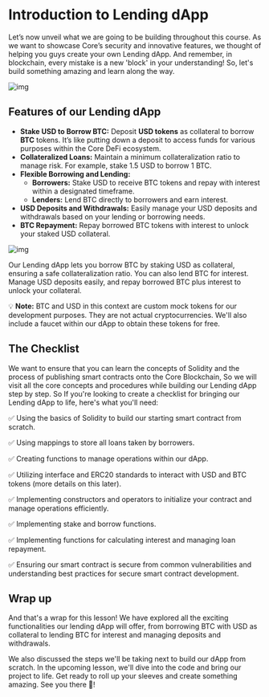 # Introduction to Lending dApp

Let’s now unveil what we are going to be building throughout this course. As we want to showcase Core’s security and innovative features, we thought of helping you guys create your own Lending dApp. And remember, in blockchain, every mistake is a new 'block' in your understanding! So, let's build something amazing and learn along the way.

![img](https://lh7-us.googleusercontent.com/docsz/AD_4nXcvh5D5CG-PFjp8KGc3ceokCeuiXm0SE9fou2ZZgfXeeSXpenScS6BmVbo-IAMN-KCSG9d9_t47mnrF1wVa3S41AhTHgIjLttqGOuYhK6tr9ucw8Rlxt64NFUGNyAymm2lVzFWv0HfM11f_iIVPFIXvIx0m?key=fU7VcNrcfqaSaIs4PMXbMw)

## Features of our Lending dApp

- **Stake USD to Borrow BTC:** Deposit **USD tokens** as collateral to borrow **BTC** tokens. It’s like putting down a deposit to access funds for various purposes within the Core DeFi ecosystem.
- **Collateralized Loans:** Maintain a minimum collateralization ratio to manage risk. For example, stake 1.5 USD to borrow 1 BTC.
- **Flexible Borrowing and Lending:**
    - **Borrowers:** Stake USD to receive BTC tokens and repay with interest within a designated timeframe.
    - **Lenders:** Lend BTC directly to borrowers and earn interest.
- **USD Deposits and Withdrawals:** Easily manage your USD deposits and withdrawals based on your lending or borrowing needs.
- **BTC Repayment:** Repay borrowed BTC tokens with interest to unlock your staked USD collateral.

![img](https://lh7-us.googleusercontent.com/docsz/AD_4nXcoCmwqzo2bKCtPal3G5HwrTyJReTrxY-sZ0KUGdhi3PfBS41hjzaqHFodu-xWFjxwHTMes9kpWTphdbFhfbm19MYrxqsGr8QR6co-8m15PupTw5bIK6fvhWU1FPbsIAhWSBzY9bSVJayoahx0uLY-x8hFn?key=fU7VcNrcfqaSaIs4PMXbMw)

Our Lending dApp lets you borrow BTC by staking USD as collateral, ensuring a safe collateralization ratio. You can also lend BTC for interest. Manage USD deposits easily, and repay borrowed BTC plus interest to unlock your collateral.

💡 **Note:** BTC and USD in this context are custom mock tokens for our development purposes. They are not actual cryptocurrencies. We'll also include a faucet within our dApp to obtain these tokens for free.

## The Checklist

We want to ensure that you can learn the concepts of Solidity and the process of publishing smart contracts onto the Core Blockchain, So we will visit all the core concepts and procedures while building our Lending dApp step by step. So If you're looking to create a checklist for bringing our Lending dApp to life, here's what you'll need:

✅ Using the basics of Solidity to build our starting smart contract from scratch.

✅ Using mappings to store all loans taken by borrowers.

✅ Creating functions to manage operations within our dApp.

✅ Utilizing interface and ERC20 standards to interact with USD and BTC tokens (more details on this later).

✅ Implementing constructors and operators to initialize your contract and manage operations efficiently.

✅ Implementing stake and borrow functions.

✅ Implementing functions for calculating interest and managing loan repayment.

✅ Ensuring our smart contract is secure from common vulnerabilities and understanding best practices for secure smart contract development.

## Wrap up

And that's a wrap for this lesson! We have explored all the exciting functionalities our lending dApp will offer, from borrowing BTC with USD as collateral to lending BTC for interest and managing deposits and withdrawals.

We also discussed the steps we'll be taking next to build our dApp from scratch. In the upcoming lesson, we'll dive into the code and bring our project to life. Get ready to roll up your sleeves and create something amazing. See you there 🫡!